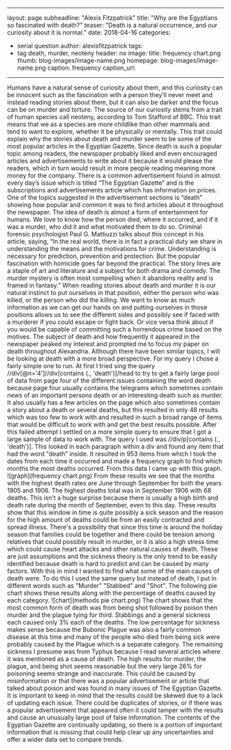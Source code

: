 ---
layout: page
subheadline: "Alexis Fitzpatrick"
title: "Why are the Egyptians so fascinated with death?"
teaser: "Death is a natural occurrence, and our curiosity about it is normal."
date: 2018-04-16 <!-- date of post submission -->
categories:
  - serial question
author: alexisfitzpatrick
tags:
  - tag death, murder, neoteny
  header: no
  image:
    title: frequency chart.png
    thumb: blog-images/image-name.png
    homepage: blog-images/image-name.png
    caption: frequency
    caption_url: <!-- link-to-page-containing-text? -->
  ---
  Humans have a natural sense of curiosity about them, and this curiosity can be innocent
such as the fascination with a person they’ll never meet and instead reading stories about
them, but it can also be darker and the focus can be on murder and torture. The source of our
curiosity stems from a trait of human species call neoteny, according to Tom Stafford of BBC.
This trait means that we as a species are more childlike than other mammals and tend to want to
explore, whether it be physically or mentally. This trait could explain why the stories about death
and murder seem to be some of the most popular articles in the Egyptian Gazette.
  Since death is such a popular topic among readers, the newspaper probably liked and even encouraged
articles and advertisements to write about it because it would please the readers, which in turn would
result in more people reading meaning more money for the company. There is a common advertisement found
in almost every day’s issue which is titled “The Egyptian Gazette” and is the subscriptions and advertisements
article which has information on prices. One of the topics suggested in the advertisement sections is “death”
showing how popular and common it was to find articles about it throughout the newspaper. The idea of death is
almost a form of entertainment for humans. We love to know how the person died, where it occurred, and if it was a
murder, who did it and what motivated them to do so. Criminal forensic psychologist Paul G. Mattiuzzi talks about
this concept in his article, saying, “In the real world, there is in fact a practical duty we share in understanding
the means and the motivations for crime.  Understanding is necessary for prediction, prevention and protection. But
the popular fascination with homicide goes far beyond the practical.  The story lines are a staple of art and literature and a subject for both drama and comedy.  The murder mystery is often most compelling when it abandons reality and is framed in fantasy.” When reading stories about death and murder it is our natural instinct to put ourselves in that position, either the person who was killed, or the person who did the killing. We want to know as much information as we can get our hands on and putting ourselves in those positions allows us to see the different sides and possibly see if faced with a murderer if you could escape or fight back. Or vice versa think about if you would be capable of committing such a horrendous crime based on the motives.
The subject of death and how frequently it appeared in the newspaper peaked my interest and prompted me to focus my paper on death throughout Alexandria. Although there have been similar topics, I will be looking at death with a more broad perspective. For my query I chose a fairly simple one to run. At first I tried sing the query //div[@n='4']//div[contains (., 'death')]/head to try to get a fairly large pool of data from page four of the different issues containing the word death because page four usually contains the telegrams which sometimes contain news of an important persons death or an interesting death such as murder. It also usually has a few articles on the page which also sometimes contain a story about a death or several deaths, but this resulted in only 48 results which was too few to work with and resulted in such a broad range of items that would be difficult to work with and get the best results possible.
After this failed attempt I settled on a more simple query to ensure that I got a large sample of data to work with. The query I used was //div/p[contains (., 'death')]. This looked in each paragraph within a div and found any item that had the word "death" inside. It resulted in 953 items from which I took the dates from each time it occurred and made a frequency graph to find which months the most deaths occurred. From this data I came up with this graph.
![graph](frequency chart.png)
  From these results we see that the months with the highest death rates are June through September for both the years 1905 and 1906. The highest deaths total was in September 1906 with 68 deaths. This isn't a huge surprise because there is usually a high birth and death rate during the month of September, even to this day. These results show that this window in time is quite possibly a sick season and the reason for the high amount of deaths could be from an easily contracted and spread illness. There's a possibility that since this time is around the holiday season that families could be together and there could be tension among relatives that could possibly result in murder, or it is also a high stress time which could cause heart attacks and other natural causes of death. These are just assumptions and the sickness theory is the only trend to be easily identified because death is hard to predict and can be caused by many factors. With this in mind I wanted to find what some of the main causes of death were. To do this I used the same query but instead of death, I put in different words such as "Murder" "Stabbed" and "Shot". The following pie chart shows these results along with the percentage of deaths caused by each category.
![chart](methods pie chart.png)
  The chart shows that the most common form of death was from being shot followed by poison then murder and the plague tying for third. Stabbings and a general sickness each caused only 3% each of the deaths. The low percentage for sickness makes sense because the Bubonic Plague was also a fairly common disease at this time and many of the people who died from being sick were probably caused by the Plague which is a separate category. The remaining sickness I presume was from Typhus because I read several articles where it was mentioned as a cause of death. The high results for murder, the plague, and being shot seems reasonable but the very large 26% for poisoning seems strange and inaccurate. This could be caused by misinformation or that there was a popular advertisement or article that talked about poison and was found in many issues of The Egyptian Gazette.
It is important to keep in mind that the results could be skewed due to a lack of updating each issue. There could be duplicates of stories, or if there was a popular advertisement that appeared often it could tamper with the results and cause an unusually large pool of false information. The contents of the Egyptian Gazette are continually updating, so there is a portion of important information that is missing that could help clear up any uncertainties and offer a wider data set to compare trends.
